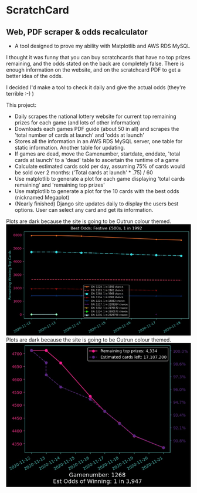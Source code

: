 # ScratchCard
## Web, PDF scraper &amp; odds recalculator
- A tool designed to prove my ability with Matplotlib and AWS RDS MySQL
 
I thought it was funny that you can buy scratchcards that have no top prizes remaining, and the odds stated on the back are completely false.
There is enough information on the website, and on the scratchcard PDF to get a better idea of the odds.

I decided I'd make a tool to check it daily and give the actual odds (they're terrible :-) )

This project:
- Daily scrapes the national lottery website for current top remaining prizes for each game (and lots of other information)
- Downloads each games PDF guide (about 50 in all) and scrapes the 'total number of cards at launch' and 'odds at launch'
- Stores all the information in an AWS RDS MySQL server, one table for static information. Another table for updating.
- If games are dead, move the Gamenumber, startdate, enddate, 'total cards at launch' to a 'dead' table to ascertain the runtime of a game
- Calculate estimated cards sold per day, assuming 75% of cards would be sold over 2 months: ('Total cards at launch' * .75) / 60
- Use matplotlib to generate a plot for each game displaying 'total cards remaining' and 'remaining top prizes'
- Use matplotlib to generate a plot for the 10 cards with the best odds (nicknamed Megaplot)
- (Nearly finished) Django site updates daily to display the users best options. User can select any card and get its information.

Plots are dark because the site is going to be Outrun colour themed.
![](static/megaplot.jpg)
Plots are dark because the site is going to be Outrun colour themed.
![](static/1268.jpg)